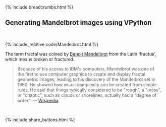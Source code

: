 {% include breadcrumbs.html %}

## Generating Mandelbrot images using VPython
<div class="header_line"><br/></div>

{% include_relative code/Mandelbrot.html %}

<p style="clear: both;"></p>

The term fractal was coined by [Benoit Mandelbrot](https://en.wikipedia.org/wiki/Benoit_Mandelbrot) 
from the Latin ‘fractus’, which means broken or fractured.

<blockquote>
Because of his access to IBM's computers, Mandelbrot was one of the first to use computer 
graphics to create and display fractal geometric images, leading to his discovery of the 
Mandelbrot set in 1980. He showed how visual complexity can be created from simple rules. 
He said that things typically considered to be "rough", a "mess", or "chaotic", 
such as clouds or shorelines, actually had a "degree of order". &mdash; 
<a href="https://en.wikipedia.org/wiki/Benoit_Mandelbrot">Wikipedia</a>
</blockquote><br/>

{% include share_buttons.html %}
